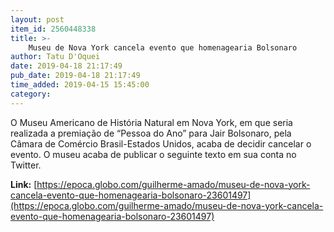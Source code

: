 ```yaml
---
layout: post
item_id: 2560448338
title: >-
    Museu de Nova York cancela evento que homenagearia Bolsonaro
author: Tatu D'Oquei
date: 2019-04-18 21:17:49
pub_date: 2019-04-18 21:17:49
time_added: 2019-04-15 15:45:00
category: 
---
```


O Museu Americano de História Natural em Nova York, em que seria realizada a premiação de “Pessoa do Ano” para Jair Bolsonaro, pela Câmara de Comércio Brasil-Estados Unidos, acaba de decidir cancelar o evento. O museu acaba de publicar o seguinte texto em sua conta no Twitter.

**Link:** [https://epoca.globo.com/guilherme-amado/museu-de-nova-york-cancela-evento-que-homenagearia-bolsonaro-23601497](https://epoca.globo.com/guilherme-amado/museu-de-nova-york-cancela-evento-que-homenagearia-bolsonaro-23601497)

